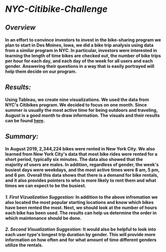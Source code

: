 # *NYC-Citibike-Challenge*

## *Overview*

#### In an effort to convince investors to invest in the bike-sharing program we plan to start in Des Moines, Iowa, we did a bike trip analysis using data from a similar program in NYC. In particular, investors were interested in learning the length of time bikes are checked out, the number of bike trips per hour for each day, and each day of the week for all users and each gender. Answering their questions in a way that is easily portrayed will help them decide on our program. 

## *Results:*

#### Using Tableau, we create nine visualizations. We used the data from NYC's Citibikes program. We decided to focus on one month. Since summer is usually the most active time for being outdoors and traveling, August is a good month to draw information. The visuals and their results can be found [here](https://public.tableau.com/shared/G6MYQXKCZ?:display_count=n&:origin=viz_share_link "Link to visuals").

## *Summary:*

#### In August 2019, 2,344,224 bikes were rented in New York City. We also learned from New York City's data that most bike rides were rented for a short period, typically six minutes. The data also showed that the majority of users are males. In addition, regardless of gender, the week's busiest days were weekdays, and the most active times were 8 am, 5 pm, and 6 pm. Overall this data shows that there is a demand for bike rentals, and it also provides pointers to who is more likely to rent them and what times we can expect to be the busiest. 

#### *1. First Vizualization Suggestion:* In addition to the above infromation we also located the most popular starting locations and know which bikes have been rented the most. Next, we should look at the number of hours each bike has been used. The results can help us determine the order in which maintenance should be done.

#### *2. Second Visualization Suggestion:* It would also be helpful to look into each user type's longest trip duration by gender. This will provide more information on how often and for what amount of time different genders utilize the rentals. 


